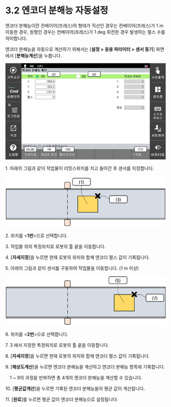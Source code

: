 ﻿# 3.2 엔코더 분해능 자동설정

엔코더 분해능이란 컨베이어(프레스)의 형태가 직선인 경우는 컨베이어(프레스)가 1 m 이동한 경우, 원형인 경우는 컨베이어(프레스)가 1 deg 회전한 경우 발생하는 펄스 수를 의미합니다.

엔코더 분해능을 자동으로 계산하기 위해서는 [**설정 > 응용 파라미터 > 센서 동기**] 화면에서 [**분해능계산**]을 누릅니다.

![](../_assets/image27.png)

1\. <mark style="color:blue;"></mark> 아래의 그림과 같이 작업물이 리밋스위치를 치고 들어간 후 센서를 지정합니다.

![](../_assets/image28.png)

2\. 위치를 <**1번**>으로 선택합니다.

3\. 작업물 위의 특정위치로 로봇의 툴 끝을 이동합니다.

4\. [**자세지정**]을 누르면 현재 로봇의 위치와 함께 엔코더 펄스 값이 기록됩니다.

5\. 아래의 그림과 같이 센서를 구동하여 작업물을 이동합니다. (1 m 이상)

![](../_assets/image29.png)

6\. 위치를 <**2번**>으로 선택합니다.

7\. 3 에서 지정한 특정위치로 로봇의 툴 끝을 이동합니다.

8\. [**자세지정**]을 누르면 현재 로봇의 위치와 함께 엔코더 펄스 값이 기록됩니다.

9\. [**해상도계산**]을 누르면 엔코더 분해능을 계산하고 엔코더 분해능 항목에 기록합니다.

　1 \~ 9의 과정을 반복하면 총 4개의 엔코더 분해능을 계산할 수 있습니다.

10\. [**평균값계산**]을 누르면 기록된 엔코더 분해능들의 평균 값이 계산됩니다.

11\. [**완료**]를 누르면 평균 값이 엔코더 분해능으로 설정됩니다.
